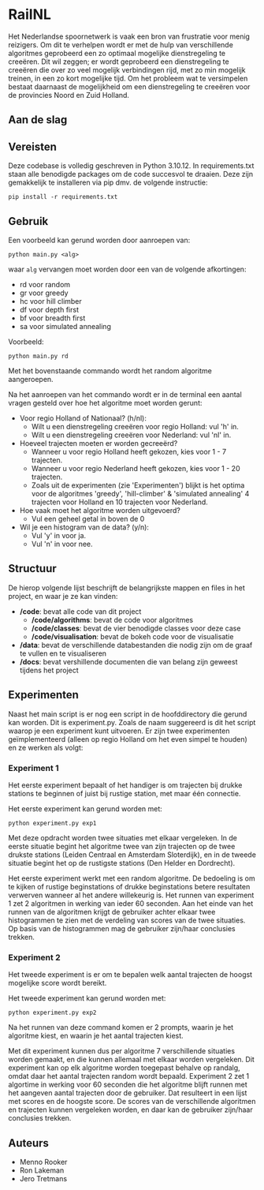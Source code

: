 # RailNL

Het Nederlandse spoornetwerk is vaak een bron van frustratie voor menig reizigers. Om dit te verhelpen wordt er met de hulp van verschillende algoritmes geprobeerd een zo optimaal mogelijke dienstregeling te creeëren. Dit wil zeggen; er wordt geprobeerd een dienstregeling te creeëren die over zo veel mogelijk verbindingen rijd, met zo min mogelijk treinen, in een zo kort mogelijke tijd. Om het probleem wat te versimpelen bestaat daarnaast de mogelijkheid om een dienstregeling te creeëren voor de provincies Noord en Zuid Holland. 

## Aan de slag

## Vereisten
Deze codebase is volledig geschreven in Python 3.10.12. In requirements.txt staan alle benodigde packages om de code succesvol te draaien. Deze zijn gemakkelijk te installeren via pip dmv. de volgende instructie:

```
pip install -r requirements.txt
```

## Gebruik

Een voorbeeld kan gerund worden door aanroepen van:

```
python main.py <alg>
```

waar ```alg``` vervangen moet worden door een van de volgende afkortingen:

- rd voor random
- gr voor greedy
- hc voor hill climber
- df voor depth first
- bf voor breadth first
- sa voor simulated annealing

Voorbeeld:

```
python main.py rd
```

Met het bovenstaande commando wordt het random algoritme aangeroepen.

Na het aanroepen van het commando wordt er in de terminal een aantal vragen gesteld over hoe het algoritme moet worden gerunt:
- Voor regio Holland of Nationaal? (h/nl):
  - Wilt u een dienstregeling creeëren voor regio Holland: vul 'h' in.
  - Wilt u een dienstregeling creeëren voor Nederland: vul 'nl' in.
- Hoeveel trajecten moeten er worden gecreeërd?
  - Wanneer u voor regio Holland heeft gekozen, kies voor 1 - 7 trajecten.
  - Wanneer u voor regio Nederland heeft gekozen, kies voor 1 - 20 trajecten.
  - Zoals uit de experimenten (zie 'Experimenten') blijkt is het optima voor de algoritmes 'greedy', 'hill-climber' & 'simulated annealing' 4 trajecten voor Holland en 10 trajecten voor Nederland.
- Hoe vaak moet het algoritme worden uitgevoerd?
  - Vul een geheel getal in boven de 0
- Wil je een histogram van de data? (y/n):
  - Vul 'y' in voor ja.
  - Vul 'n' in voor nee.


## Structuur
De hierop volgende lijst beschrijft de belangrijkste mappen en files in het project, en waar je ze kan vinden:

- **/code**: bevat alle code van dit project
  - **/code/algorithms**: bevat de code voor algoritmes
  - **/code/classes**: bevat de vier benodigde classes voor deze case
  - **/code/visualisation**: bevat de bokeh code voor de visualisatie
- **/data**: bevat de verschillende databestanden die nodig zijn om de graaf te vullen en te visualiseren
- **/docs**: bevat vershillende documenten die van belang zijn geweest tijdens het project


## Experimenten

Naast het main script is er nog een script in de hoofddirectory die gerund kan worden. Dit is experiment.py. Zoals de naam suggereerd is dit het script waarop je een experiment kunt uitvoeren. Er zijn twee experimenten geïmplementeerd (alleen op regio Holland om het even simpel te houden) en ze werken als volgt:

### Experiment 1

Het eerste experiment bepaalt of het handiger is om trajecten bij drukke stations te beginnen of juist bij rustige station, met maar één connectie.

Het eerste experiment kan gerund worden met:

```
python experiment.py exp1
```

Met deze opdracht worden twee situaties met elkaar vergeleken. In de eerste situatie begint het algoritme twee van zijn trajecten op de twee drukste stations (Leiden Centraal en Amsterdam Sloterdijk), en in de tweede situatie begint het op de rustigste stations (Den Helder en Dordrecht).

Het eerste experiment werkt met een random algoritme. De bedoeling is om te kijken of rustige beginstations of drukke beginstations betere resultaten verwerven wanneer al het andere willekeurig is. Het runnen van experiment 1 zet 2 algoritmen in werking van ieder 60 seconden. Aan het einde van het runnen van de algoritmen krijgt de gebruiker achter elkaar twee histogrammen te zien met de verdeling van scores van de twee situaties. Op basis van de histogrammen mag de gebruiker zijn/haar conclusies trekken.

### Experiment 2

Het tweede experiment is er om te bepalen welk aantal trajecten de hoogst mogelijke score wordt bereikt.

Het tweede experiment kan gerund worden met:

```
python experiment.py exp2
```

Na het runnen van deze command komen er 2 prompts, waarin je het algoritme kiest, en waarin je het aantal trajecten kiest.

Met dit experiment kunnen dus per algoritme 7 verschillende situaties worden gemaakt, en die kunnen allemaal met elkaar worden vergeleken. Dit experiment kan op elk algoritme worden toegepast behalve op randalg, omdat daar het aantal trajecten random wordt bepaald. Experiment 2 zet 1 algortime in werking voor 60 seconden die het algoritme blijft runnen met het aangeven aantal trajecten door de gebruiker. Dat resulteert in een lijst met scores en de hoogste score. De scores van de verschillende algoritmen en trajecten kunnen vergeleken worden, en daar kan de gebruiker zijn/haar conclusies trekken.


## Auteurs
- Menno Rooker
- Ron Lakeman
- Jero Tretmans